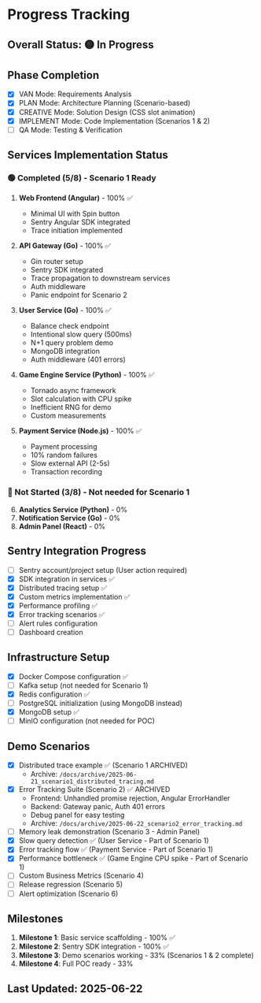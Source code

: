# Progress Tracking

## Overall Status: 🟡 In Progress

## Phase Completion
- [x] VAN Mode: Requirements Analysis
- [x] PLAN Mode: Architecture Planning (Scenario-based)
- [x] CREATIVE Mode: Solution Design (CSS slot animation)
- [x] IMPLEMENT Mode: Code Implementation (Scenarios 1 & 2)
- [ ] QA Mode: Testing & Verification

## Services Implementation Status

### 🟢 Completed (5/8) - Scenario 1 Ready
1. **Web Frontend (Angular)** - 100% ✅
   - Minimal UI with Spin button
   - Sentry Angular SDK integrated
   - Trace initiation implemented
   
2. **API Gateway (Go)** - 100% ✅
   - Gin router setup
   - Sentry SDK integrated
   - Trace propagation to downstream services
   - Auth middleware
   - Panic endpoint for Scenario 2

3. **User Service (Go)** - 100% ✅
   - Balance check endpoint
   - Intentional slow query (500ms)
   - N+1 query problem demo
   - MongoDB integration
   - Auth middleware (401 errors)

4. **Game Engine Service (Python)** - 100% ✅
   - Tornado async framework
   - Slot calculation with CPU spike
   - Inefficient RNG for demo
   - Custom measurements

5. **Payment Service (Node.js)** - 100% ✅
   - Payment processing
   - 10% random failures
   - Slow external API (2-5s)
   - Transaction recording

### 🔴 Not Started (3/8) - Not needed for Scenario 1
6. **Analytics Service (Python)** - 0%
7. **Notification Service (Go)** - 0%
8. **Admin Panel (React)** - 0%

## Sentry Integration Progress
- [ ] Sentry account/project setup (User action required)
- [x] SDK integration in services ✅
- [x] Distributed tracing setup ✅
- [x] Custom metrics implementation ✅
- [x] Performance profiling ✅
- [x] Error tracking scenarios ✅
- [ ] Alert rules configuration
- [ ] Dashboard creation

## Infrastructure Setup
- [x] Docker Compose configuration ✅
- [ ] Kafka setup (not needed for Scenario 1)
- [x] Redis configuration ✅
- [ ] PostgreSQL initialization (using MongoDB instead)
- [x] MongoDB setup ✅
- [ ] MinIO configuration (not needed for POC)

## Demo Scenarios
- [x] Distributed trace example ✅ (Scenario 1 ARCHIVED)
  - Archive: `/docs/archive/2025-06-21_scenario1_distributed_tracing.md`
- [x] Error Tracking Suite (Scenario 2) ✅ ARCHIVED
  - Frontend: Unhandled promise rejection, Angular ErrorHandler
  - Backend: Gateway panic, Auth 401 errors
  - Debug panel for easy testing
  - Archive: `/docs/archive/2025-06-22_scenario2_error_tracking.md`
- [ ] Memory leak demonstration (Scenario 3 - Admin Panel)
- [x] Slow query detection ✅ (User Service - Part of Scenario 1)
- [x] Error tracking flow ✅ (Payment Service - Part of Scenario 1)
- [x] Performance bottleneck ✅ (Game Engine CPU spike - Part of Scenario 1)
- [ ] Custom Business Metrics (Scenario 4)
- [ ] Release regression (Scenario 5)
- [ ] Alert optimization (Scenario 6)

## Milestones
1. **Milestone 1**: Basic service scaffolding - 100% ✅
2. **Milestone 2**: Sentry SDK integration - 100% ✅
3. **Milestone 3**: Demo scenarios working - 33% (Scenarios 1 & 2 complete)
4. **Milestone 4**: Full POC ready - 33%

## Last Updated: 2025-06-22